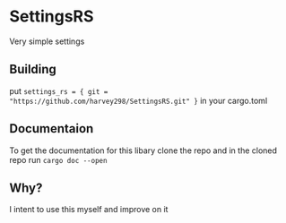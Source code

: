 # SettingsRS
Very simple settings

## Building
put `settings_rs = { git = "https://github.com/harvey298/SettingsRS.git" }` in your cargo.toml

## Documentaion
To get the documentation for this libary clone the repo and in the cloned repo run `cargo doc --open`

## Why?
I intent to use this myself and improve on it
